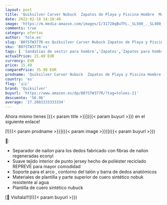 ```yaml
---
layout: post
title: 'Quiksilver Carver Nubuck  Zapatos de Playa y Piscina Hombre  Marrón  Brown/Brown/Brown Xccc   39 EU'
date: 2022-02-18 14:10:48
image: 'https://m.media-amazon.com/images/I/31728qBuTFL._SL500_._SL400_.jpg'
comments: true
category: ofertas
author: 'tole.es'
slug: 'B07STW377R-es Quiksilver Carver Nubuck Zapatos de Playa y Piscina Hombre...'
sku: 'B07STW377R-es'
tags: [ 'Sandalias de vestir para hombre','Zapatos','Zapatos para hombre','Zapatos y complementos','quiksilver','zapatos', ]
actualPrice: 15.49 EUR
currency: EUR
price: 15.49
comparePrice: 35.99 EUR
prodname: 'Quiksilver Carver Nubuck  Zapatos de Playa y Piscina Hombre  Marrón  Brown/Brown/Brown Xccc   39 EU'
country: 'es'
flag: '🇪🇸'
brand: 'Quiksilver'
buyurl: 'https://www.amazon.es/dp/B07STW377R/?tag=tolees-21'
descuento: '56.96'
average: '17.2083333333334'
---
```


Ahora mismo tienes [{{< param title >}}]({{< param buyurl >}}) en el siguiente enlace!

[![{{< param prodname >}}]({{< param image >}})]({{< param buyurl >}})

🔎:

- Separador de nailon para los dedos fabricado con fibras de nailon regeneradas econyl
- Suave tejido interior de punto jersey hecho de poliéster reciclado REPREVE para mayor comodidad
- Soporte para el arco , contorno del talón y barra de dedos anatómicos
- Materiales de plantilla y parte superior de cuero sintético nobuk resistente al agua
- Plantilla de cuero sintético nubuck

[🛒 Visítala!!!]({{< param buyurl >}})
